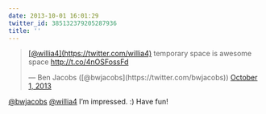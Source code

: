 ```yaml
---
date: 2013-10-01 16:01:29
twitter_id: 385132379205287936
title: ''
---
```


<blockquote class="twitter-tweet"><p lang="en" dir="ltr"><a href="https://twitter.com/willia4?ref_src=twsrc%5Etfw">[@willia4](https://twitter.com/willia4)</a> temporary space is awesome space <a href="http://t.co/4nOSFossFd">http://t.co/4nOSFossFd</a></p>&mdash; Ben Jacobs ([@bwjacobs](https://twitter.com/bwjacobs)) <a href="https://twitter.com/bwjacobs/status/385127018746372096?ref_src=twsrc%5Etfw">October 1, 2013</a></blockquote>
<script async src="https://platform.twitter.com/widgets.js" charset="utf-8"></script>

[@bwjacobs](https://twitter.com/bwjacobs) [@willia4](https://twitter.com/willia4) I’m impressed. :) Have fun!

